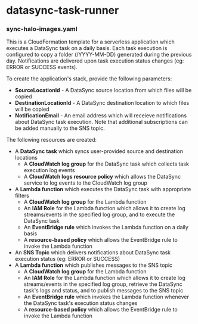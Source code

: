 # datasync-task-runner

### sync-halo-images.yaml

This is a CloudFormation template for a serverless application which executes a DataSync task on a daily basis. Each task execution is configured to copy a folder (/YYYY-MM-DD) generated during the previous day. Notifications are delivered upon task execution status changes (eg: ERROR or SUCCESS events).

To create the application's stack, provide the following parameters:
- **SourceLocationId** - A DataSync source location from which files will be copied
- **DestinationLocationId** - A DataSync destination  location to which files will be copied
- **NotificationEmail** - An email address which will receieve notifications about DataSync task execution. Note that additional subscriptions can be added manually to the SNS topic.

The following resources are created:
- A **DataSync task** which syncs user-provided source and destination locations
  - A **CloudWatch log group** for the DataSync task which collects task execution log events
  - A **CloudWatch logs resource policy** which allows the DataSync service to log events to the CloudWatch log group
- A **Lambda function** which executes the DataSync task with appropriate filters
  - A **CloudWatch log group** for the Lambda function
  - An **IAM Role** for the Lambda function which allows it to create log streams/events in the specified log group, and to execute the DataSync task
  - An **EventBridge rule** which invokes the Lambda function on a daily basis
  - A **resource-based policy** which allows the EventBridge rule to invoke the Lambda function
- An **SNS Topic** which delivers notifications about DataSync task execution status (eg: ERROR or SUCCESS)
- A **Lambda function** which publishes messages to the SNS topic
  - A **CloudWatch log group** for the Lambda function
  - An **IAM Role** for the Lambda function which allows it to create log streams/events in the specified log group, retrieve the DataSync task's logs and status, and to publish messages to the SNS topic
  - An **EventBridge rule** which invokes the Lambda function whenever the DataSync task's execution status changes
  - A **resource-based policy** which allows the EventBridge rule to invoke the Lambda function
